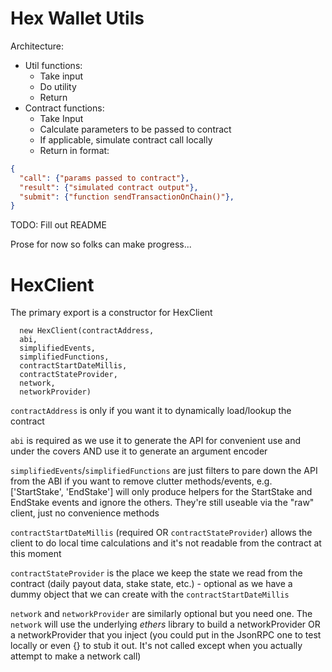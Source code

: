 # Hex Wallet Utils

Architecture:
- Util functions:
  - Take input
  - Do utility
  - Return
- Contract functions:
  - Take Input
  - Calculate parameters to be passed to contract
  - If applicable, simulate contract call locally
  - Return in format:
```json
{
  "call": {"params passed to contract"},
  "result": {"simulated contract output"},
  "submit": {"function sendTransactionOnChain()"},
}
```

TODO: Fill out README

Prose for now so folks can make progress...

# HexClient

The primary export is a constructor for HexClient
```
  new HexClient(contractAddress,
  abi,
  simplifiedEvents,
  simplifiedFunctions,
  contractStartDateMillis,
  contractStateProvider,
  network,
  networkProvider)  
```

`contractAddress` is only if you want it to dynamically load/lookup the contract  

`abi` is required as we use it to generate the API for convenient use and under the covers AND use it to generate an argument encoder  

`simplifiedEvents`/`simplifiedFunctions` are just filters to pare down the API from the ABI if you want to remove clutter methods/events, e.g. ['StartStake', 'EndStake'] will only produce helpers for the StartStake and EndStake events and ignore the others. They're still useable via the "raw" client, just no convenience methods  

`contractStartDateMillis` (required OR `contractStateProvider`) allows the client to do local time calculations and it's not readable from the contract at this moment  

`contractStateProvider` is the place we keep the state we read from the contract (daily payout data, stake state, etc.) - optional as we have a dummy object that we can create with the `contractStartDateMillis`  

`network` and `networkProvider` are similarly optional but you need one. The `network` will use the underlying *ethers* library to build a networkProvider OR a networkProvider that you inject (you could put in the JsonRPC one to test locally or even {} to stub it out. It's not called except when you actually attempt to make a network call)


